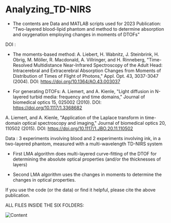 # Analyzing_TD-NIRS
- The contents are Data and MATLAB scripts used for 2023 Publication:
"Two-layered blood-lipid phantom and method to determine absorption and oxygenation employing changes in moments of DTOFs"

DOI  : 

- The moments-based method:
A. Liebert, H. Wabnitz, J. Steinbrink, H. Obrig, M. Möller, R. Macdonald, A. Villringer, and H. Rinneberg, 
"Time-Resolved Multidistance Near-Infrared Spectroscopy of the Adult Head: Intracerebral and Extracerebral Absorption Changes from Moments of Distribution of Times of Flight of Photons," Appl. Opt. 43, 3037-3047 (2004).
DOI:  https://doi.org/10.1364/AO.43.003037

- For generating DTOFs:
A. Liemert, and A. Kienle, "Light diffusion in N-layered turbid media: frequency and time domains," Journal of biomedical optics 15, 025002 (2010).
DOI:  https://doi.org/10.1117/1.3368682

A. Liemert, and A. Kienle, "Application of the Laplace transform in time-domain optical spectroscopy and imaging," Journal of biomedical optics 20, 110502 (2015).
DOI:  https://doi.org/10.1117/1.JBO.20.11.110502

Data : 3 experiments involving blood and 2 experiments involving ink, in a two-layered phantom, measured with a multi-wavelength TD-NIRS system

- First LMA algorithm does multi-layered curve-fitting of the DTOF for determining the absolute optical properties (and/or the thicknesses of layers)

- Second LMA algorithm uses the changes in moments to determine the changes in optical properties.

If you use the code (or the data) or find it helpful, please cite the above publication. 





ALL FILES INSIDE THE SIX FOLDERS: 





![Content](https://github.com/asudakou/Analyzing_TD-NIRS/assets/133748951/eb1de394-c6bd-41e7-a964-530b67e58d7a)
